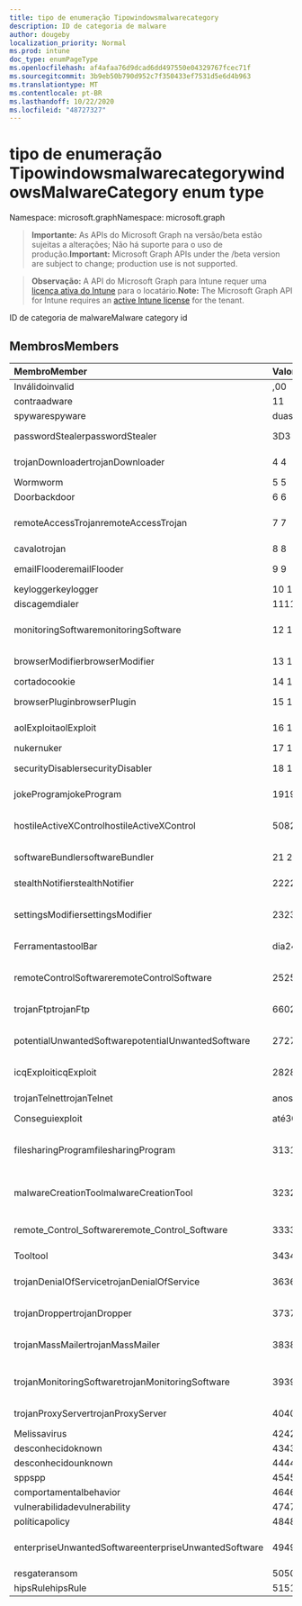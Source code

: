 ```yaml
---
title: tipo de enumeração Tipowindowsmalwarecategory
description: ID de categoria de malware
author: dougeby
localization_priority: Normal
ms.prod: intune
doc_type: enumPageType
ms.openlocfilehash: af4afaa76d9dcad6dd497550e04329767fcec71f
ms.sourcegitcommit: 3b9eb50b790d952c7f350433ef7531d5e6d4b963
ms.translationtype: MT
ms.contentlocale: pt-BR
ms.lasthandoff: 10/22/2020
ms.locfileid: "48727327"
---
```

# <a name="windowsmalwarecategory-enum-type"></a><span data-ttu-id="0b370-103">tipo de enumeração Tipowindowsmalwarecategory</span><span class="sxs-lookup"><span data-stu-id="0b370-103">windowsMalwareCategory enum type</span></span>

<span data-ttu-id="0b370-104">Namespace: microsoft.graph</span><span class="sxs-lookup"><span data-stu-id="0b370-104">Namespace: microsoft.graph</span></span>

> <span data-ttu-id="0b370-105">**Importante:** As APIs do Microsoft Graph na versão/beta estão sujeitas a alterações; Não há suporte para o uso de produção.</span><span class="sxs-lookup"><span data-stu-id="0b370-105">**Important:** Microsoft Graph APIs under the /beta version are subject to change; production use is not supported.</span></span>

> <span data-ttu-id="0b370-106">**Observação:** A API do Microsoft Graph para Intune requer uma [licença ativa do Intune](https://go.microsoft.com/fwlink/?linkid=839381) para o locatário.</span><span class="sxs-lookup"><span data-stu-id="0b370-106">**Note:** The Microsoft Graph API for Intune requires an [active Intune license](https://go.microsoft.com/fwlink/?linkid=839381) for the tenant.</span></span>

<span data-ttu-id="0b370-107">ID de categoria de malware</span><span class="sxs-lookup"><span data-stu-id="0b370-107">Malware category id</span></span>

## <a name="members"></a><span data-ttu-id="0b370-108">Membros</span><span class="sxs-lookup"><span data-stu-id="0b370-108">Members</span></span>
|<span data-ttu-id="0b370-109">Membro</span><span class="sxs-lookup"><span data-stu-id="0b370-109">Member</span></span>|<span data-ttu-id="0b370-110">Valor</span><span class="sxs-lookup"><span data-stu-id="0b370-110">Value</span></span>|<span data-ttu-id="0b370-111">Descrição</span><span class="sxs-lookup"><span data-stu-id="0b370-111">Description</span></span>|
|:---|:---|:---|
|<span data-ttu-id="0b370-112">Inválido</span><span class="sxs-lookup"><span data-stu-id="0b370-112">invalid</span></span>|<span data-ttu-id="0b370-113">,0</span><span class="sxs-lookup"><span data-stu-id="0b370-113">0</span></span>|<span data-ttu-id="0b370-114">Invalid</span><span class="sxs-lookup"><span data-stu-id="0b370-114">Invalid</span></span>|
|<span data-ttu-id="0b370-115">contra</span><span class="sxs-lookup"><span data-stu-id="0b370-115">adware</span></span>|<span data-ttu-id="0b370-116">1</span><span class="sxs-lookup"><span data-stu-id="0b370-116">1</span></span>|<span data-ttu-id="0b370-117">Contra</span><span class="sxs-lookup"><span data-stu-id="0b370-117">Adware</span></span>|
|<span data-ttu-id="0b370-118">spyware</span><span class="sxs-lookup"><span data-stu-id="0b370-118">spyware</span></span>|<span data-ttu-id="0b370-119">duas</span><span class="sxs-lookup"><span data-stu-id="0b370-119">2</span></span>|<span data-ttu-id="0b370-120">Spyware</span><span class="sxs-lookup"><span data-stu-id="0b370-120">Spyware</span></span>|
|<span data-ttu-id="0b370-121">passwordStealer</span><span class="sxs-lookup"><span data-stu-id="0b370-121">passwordStealer</span></span>|<span data-ttu-id="0b370-122">3D</span><span class="sxs-lookup"><span data-stu-id="0b370-122">3</span></span>|<span data-ttu-id="0b370-123">Roubo de senha</span><span class="sxs-lookup"><span data-stu-id="0b370-123">Password stealer</span></span>|
|<span data-ttu-id="0b370-124">trojanDownloader</span><span class="sxs-lookup"><span data-stu-id="0b370-124">trojanDownloader</span></span>|<span data-ttu-id="0b370-125">4 </span><span class="sxs-lookup"><span data-stu-id="0b370-125">4</span></span>|<span data-ttu-id="0b370-126">Downloader de cavalos de Tróia</span><span class="sxs-lookup"><span data-stu-id="0b370-126">Trojan downloader</span></span>|
|<span data-ttu-id="0b370-127">Worm</span><span class="sxs-lookup"><span data-stu-id="0b370-127">worm</span></span>|<span data-ttu-id="0b370-128">5 </span><span class="sxs-lookup"><span data-stu-id="0b370-128">5</span></span>|<span data-ttu-id="0b370-129">Worm</span><span class="sxs-lookup"><span data-stu-id="0b370-129">Worm</span></span>|
|<span data-ttu-id="0b370-130">Door</span><span class="sxs-lookup"><span data-stu-id="0b370-130">backdoor</span></span>|<span data-ttu-id="0b370-131">6 </span><span class="sxs-lookup"><span data-stu-id="0b370-131">6</span></span>|<span data-ttu-id="0b370-132">Door</span><span class="sxs-lookup"><span data-stu-id="0b370-132">Backdoor</span></span>|
|<span data-ttu-id="0b370-133">remoteAccessTrojan</span><span class="sxs-lookup"><span data-stu-id="0b370-133">remoteAccessTrojan</span></span>|<span data-ttu-id="0b370-134">7 </span><span class="sxs-lookup"><span data-stu-id="0b370-134">7</span></span>|<span data-ttu-id="0b370-135">Cavalo de Tróia de acesso remoto</span><span class="sxs-lookup"><span data-stu-id="0b370-135">Remote access Trojan</span></span>|
|<span data-ttu-id="0b370-136">cavalo</span><span class="sxs-lookup"><span data-stu-id="0b370-136">trojan</span></span>|<span data-ttu-id="0b370-137">8 </span><span class="sxs-lookup"><span data-stu-id="0b370-137">8</span></span>|<span data-ttu-id="0b370-138">Cavalo</span><span class="sxs-lookup"><span data-stu-id="0b370-138">Trojan</span></span>|
|<span data-ttu-id="0b370-139">emailFlooder</span><span class="sxs-lookup"><span data-stu-id="0b370-139">emailFlooder</span></span>|<span data-ttu-id="0b370-140">9 </span><span class="sxs-lookup"><span data-stu-id="0b370-140">9</span></span>|<span data-ttu-id="0b370-141">Inundador de email</span><span class="sxs-lookup"><span data-stu-id="0b370-141">Email flooder</span></span>|
|<span data-ttu-id="0b370-142">keylogger</span><span class="sxs-lookup"><span data-stu-id="0b370-142">keylogger</span></span>|<span data-ttu-id="0b370-143">10 </span><span class="sxs-lookup"><span data-stu-id="0b370-143">10</span></span>|<span data-ttu-id="0b370-144">Keylogger</span><span class="sxs-lookup"><span data-stu-id="0b370-144">Keylogger</span></span>|
|<span data-ttu-id="0b370-145">discagem</span><span class="sxs-lookup"><span data-stu-id="0b370-145">dialer</span></span>|<span data-ttu-id="0b370-146">11</span><span class="sxs-lookup"><span data-stu-id="0b370-146">11</span></span>|<span data-ttu-id="0b370-147">Discagem</span><span class="sxs-lookup"><span data-stu-id="0b370-147">Dialer</span></span>|
|<span data-ttu-id="0b370-148">monitoringSoftware</span><span class="sxs-lookup"><span data-stu-id="0b370-148">monitoringSoftware</span></span>|<span data-ttu-id="0b370-149">12 </span><span class="sxs-lookup"><span data-stu-id="0b370-149">12</span></span>|<span data-ttu-id="0b370-150">Software de monitoramento</span><span class="sxs-lookup"><span data-stu-id="0b370-150">Monitoring software</span></span>|
|<span data-ttu-id="0b370-151">browserModifier</span><span class="sxs-lookup"><span data-stu-id="0b370-151">browserModifier</span></span>|<span data-ttu-id="0b370-152">13 </span><span class="sxs-lookup"><span data-stu-id="0b370-152">13</span></span>|<span data-ttu-id="0b370-153">Modificador de navegador</span><span class="sxs-lookup"><span data-stu-id="0b370-153">Browser modifier</span></span>|
|<span data-ttu-id="0b370-154">cortado</span><span class="sxs-lookup"><span data-stu-id="0b370-154">cookie</span></span>|<span data-ttu-id="0b370-155">14 </span><span class="sxs-lookup"><span data-stu-id="0b370-155">14</span></span>|<span data-ttu-id="0b370-156">Cookie</span><span class="sxs-lookup"><span data-stu-id="0b370-156">Cookie</span></span>|
|<span data-ttu-id="0b370-157">browserPlugin</span><span class="sxs-lookup"><span data-stu-id="0b370-157">browserPlugin</span></span>|<span data-ttu-id="0b370-158">15 </span><span class="sxs-lookup"><span data-stu-id="0b370-158">15</span></span>|<span data-ttu-id="0b370-159">Plug-in do navegador</span><span class="sxs-lookup"><span data-stu-id="0b370-159">Browser plugin</span></span>|
|<span data-ttu-id="0b370-160">aolExploit</span><span class="sxs-lookup"><span data-stu-id="0b370-160">aolExploit</span></span>|<span data-ttu-id="0b370-161">16 </span><span class="sxs-lookup"><span data-stu-id="0b370-161">16</span></span>|<span data-ttu-id="0b370-162">Exploração do AOL</span><span class="sxs-lookup"><span data-stu-id="0b370-162">AOL exploit</span></span>|
|<span data-ttu-id="0b370-163">nuker</span><span class="sxs-lookup"><span data-stu-id="0b370-163">nuker</span></span>|<span data-ttu-id="0b370-164">17 </span><span class="sxs-lookup"><span data-stu-id="0b370-164">17</span></span>|<span data-ttu-id="0b370-165">Nuker</span><span class="sxs-lookup"><span data-stu-id="0b370-165">Nuker</span></span>|
|<span data-ttu-id="0b370-166">securityDisabler</span><span class="sxs-lookup"><span data-stu-id="0b370-166">securityDisabler</span></span>|<span data-ttu-id="0b370-167">18 </span><span class="sxs-lookup"><span data-stu-id="0b370-167">18</span></span>|<span data-ttu-id="0b370-168">Desabilitador de segurança</span><span class="sxs-lookup"><span data-stu-id="0b370-168">Security disabler</span></span>|
|<span data-ttu-id="0b370-169">jokeProgram</span><span class="sxs-lookup"><span data-stu-id="0b370-169">jokeProgram</span></span>|<span data-ttu-id="0b370-170">19</span><span class="sxs-lookup"><span data-stu-id="0b370-170">19</span></span>|<span data-ttu-id="0b370-171">Programa Joke</span><span class="sxs-lookup"><span data-stu-id="0b370-171">Joke program</span></span>|
|<span data-ttu-id="0b370-172">hostileActiveXControl</span><span class="sxs-lookup"><span data-stu-id="0b370-172">hostileActiveXControl</span></span>|<span data-ttu-id="0b370-173">508</span><span class="sxs-lookup"><span data-stu-id="0b370-173">20</span></span>|<span data-ttu-id="0b370-174">Controle ActiveX hostil</span><span class="sxs-lookup"><span data-stu-id="0b370-174">Hostile ActiveX control</span></span>|
|<span data-ttu-id="0b370-175">softwareBundler</span><span class="sxs-lookup"><span data-stu-id="0b370-175">softwareBundler</span></span>|<span data-ttu-id="0b370-176"> 21 </span><span class="sxs-lookup"><span data-stu-id="0b370-176">21</span></span>|<span data-ttu-id="0b370-177">Pacote de software</span><span class="sxs-lookup"><span data-stu-id="0b370-177">Software bundler</span></span>|
|<span data-ttu-id="0b370-178">stealthNotifier</span><span class="sxs-lookup"><span data-stu-id="0b370-178">stealthNotifier</span></span>|<span data-ttu-id="0b370-179">22</span><span class="sxs-lookup"><span data-stu-id="0b370-179">22</span></span>|<span data-ttu-id="0b370-180">Modificador Stealth</span><span class="sxs-lookup"><span data-stu-id="0b370-180">Stealth modifier</span></span>|
|<span data-ttu-id="0b370-181">settingsModifier</span><span class="sxs-lookup"><span data-stu-id="0b370-181">settingsModifier</span></span>|<span data-ttu-id="0b370-182">23</span><span class="sxs-lookup"><span data-stu-id="0b370-182">23</span></span>|<span data-ttu-id="0b370-183">Modificador de configurações</span><span class="sxs-lookup"><span data-stu-id="0b370-183">Settings modifier</span></span>|
|<span data-ttu-id="0b370-184">Ferramentas</span><span class="sxs-lookup"><span data-stu-id="0b370-184">toolBar</span></span>|<span data-ttu-id="0b370-185">dia</span><span class="sxs-lookup"><span data-stu-id="0b370-185">24</span></span>|<span data-ttu-id="0b370-186">Barra de ferramentas</span><span class="sxs-lookup"><span data-stu-id="0b370-186">Toolbar</span></span>|
|<span data-ttu-id="0b370-187">remoteControlSoftware</span><span class="sxs-lookup"><span data-stu-id="0b370-187">remoteControlSoftware</span></span>|<span data-ttu-id="0b370-188">25</span><span class="sxs-lookup"><span data-stu-id="0b370-188">25</span></span>|<span data-ttu-id="0b370-189">Software de controle remoto</span><span class="sxs-lookup"><span data-stu-id="0b370-189">Remote control software</span></span>|
|<span data-ttu-id="0b370-190">trojanFtp</span><span class="sxs-lookup"><span data-stu-id="0b370-190">trojanFtp</span></span>|<span data-ttu-id="0b370-191">660</span><span class="sxs-lookup"><span data-stu-id="0b370-191">26</span></span>|<span data-ttu-id="0b370-192">FTP de cavalos de Tróia</span><span class="sxs-lookup"><span data-stu-id="0b370-192">Trojan FTP</span></span>|
|<span data-ttu-id="0b370-193">potentialUnwantedSoftware</span><span class="sxs-lookup"><span data-stu-id="0b370-193">potentialUnwantedSoftware</span></span>|<span data-ttu-id="0b370-194">27</span><span class="sxs-lookup"><span data-stu-id="0b370-194">27</span></span>|<span data-ttu-id="0b370-195">Possível software indesejado</span><span class="sxs-lookup"><span data-stu-id="0b370-195">Potential unwanted software</span></span>|
|<span data-ttu-id="0b370-196">icqExploit</span><span class="sxs-lookup"><span data-stu-id="0b370-196">icqExploit</span></span>|<span data-ttu-id="0b370-197">28</span><span class="sxs-lookup"><span data-stu-id="0b370-197">28</span></span>|<span data-ttu-id="0b370-198">Exploração do ICQ</span><span class="sxs-lookup"><span data-stu-id="0b370-198">ICQ exploit</span></span>|
|<span data-ttu-id="0b370-199">trojanTelnet</span><span class="sxs-lookup"><span data-stu-id="0b370-199">trojanTelnet</span></span>|<span data-ttu-id="0b370-200">anos</span><span class="sxs-lookup"><span data-stu-id="0b370-200">29</span></span>|<span data-ttu-id="0b370-201">Telnet de cavalos de Tróia</span><span class="sxs-lookup"><span data-stu-id="0b370-201">Trojan telnet</span></span>|
|<span data-ttu-id="0b370-202">Consegui</span><span class="sxs-lookup"><span data-stu-id="0b370-202">exploit</span></span>|<span data-ttu-id="0b370-203">até</span><span class="sxs-lookup"><span data-stu-id="0b370-203">30</span></span>|<span data-ttu-id="0b370-204">Consegui</span><span class="sxs-lookup"><span data-stu-id="0b370-204">Exploit</span></span>|
|<span data-ttu-id="0b370-205">filesharingProgram</span><span class="sxs-lookup"><span data-stu-id="0b370-205">filesharingProgram</span></span>|<span data-ttu-id="0b370-206">31</span><span class="sxs-lookup"><span data-stu-id="0b370-206">31</span></span>|<span data-ttu-id="0b370-207">Programa de compartilhamento de arquivos</span><span class="sxs-lookup"><span data-stu-id="0b370-207">File sharing program</span></span>|
|<span data-ttu-id="0b370-208">malwareCreationTool</span><span class="sxs-lookup"><span data-stu-id="0b370-208">malwareCreationTool</span></span>|<span data-ttu-id="0b370-209">32</span><span class="sxs-lookup"><span data-stu-id="0b370-209">32</span></span>|<span data-ttu-id="0b370-210">Ferramenta de criação de malware</span><span class="sxs-lookup"><span data-stu-id="0b370-210">Malware creation tool</span></span>|
|<span data-ttu-id="0b370-211">remote_Control_Software</span><span class="sxs-lookup"><span data-stu-id="0b370-211">remote_Control_Software</span></span>|<span data-ttu-id="0b370-212">33</span><span class="sxs-lookup"><span data-stu-id="0b370-212">33</span></span>|<span data-ttu-id="0b370-213">Software de controle remoto</span><span class="sxs-lookup"><span data-stu-id="0b370-213">Remote control software</span></span>|
|<span data-ttu-id="0b370-214">Tool</span><span class="sxs-lookup"><span data-stu-id="0b370-214">tool</span></span>|<span data-ttu-id="0b370-215">34</span><span class="sxs-lookup"><span data-stu-id="0b370-215">34</span></span>|<span data-ttu-id="0b370-216">Ferramenta</span><span class="sxs-lookup"><span data-stu-id="0b370-216">Tool</span></span>|
|<span data-ttu-id="0b370-217">trojanDenialOfService</span><span class="sxs-lookup"><span data-stu-id="0b370-217">trojanDenialOfService</span></span>|<span data-ttu-id="0b370-218">36</span><span class="sxs-lookup"><span data-stu-id="0b370-218">36</span></span>|<span data-ttu-id="0b370-219">Negação de serviço de cavalo de Tróia</span><span class="sxs-lookup"><span data-stu-id="0b370-219">Trojan denial of service</span></span>|
|<span data-ttu-id="0b370-220">trojanDropper</span><span class="sxs-lookup"><span data-stu-id="0b370-220">trojanDropper</span></span>|<span data-ttu-id="0b370-221">37</span><span class="sxs-lookup"><span data-stu-id="0b370-221">37</span></span>|<span data-ttu-id="0b370-222">Instalador do cavalo de Tróia</span><span class="sxs-lookup"><span data-stu-id="0b370-222">Trojan dropper</span></span>|
|<span data-ttu-id="0b370-223">trojanMassMailer</span><span class="sxs-lookup"><span data-stu-id="0b370-223">trojanMassMailer</span></span>|<span data-ttu-id="0b370-224">38</span><span class="sxs-lookup"><span data-stu-id="0b370-224">38</span></span>|<span data-ttu-id="0b370-225">Mensageiro de cavalos de Tróia em massa</span><span class="sxs-lookup"><span data-stu-id="0b370-225">Trojan mass mailer</span></span>|
|<span data-ttu-id="0b370-226">trojanMonitoringSoftware</span><span class="sxs-lookup"><span data-stu-id="0b370-226">trojanMonitoringSoftware</span></span>|<span data-ttu-id="0b370-227">39</span><span class="sxs-lookup"><span data-stu-id="0b370-227">39</span></span>|<span data-ttu-id="0b370-228">Software de monitoramento de cavalos de Tróia</span><span class="sxs-lookup"><span data-stu-id="0b370-228">Trojan monitoring software</span></span>|
|<span data-ttu-id="0b370-229">trojanProxyServer</span><span class="sxs-lookup"><span data-stu-id="0b370-229">trojanProxyServer</span></span>|<span data-ttu-id="0b370-230">40</span><span class="sxs-lookup"><span data-stu-id="0b370-230">40</span></span>|<span data-ttu-id="0b370-231">Servidor proxy de cavalos de Tróia</span><span class="sxs-lookup"><span data-stu-id="0b370-231">Trojan proxy server</span></span>|
|<span data-ttu-id="0b370-232">Melissa</span><span class="sxs-lookup"><span data-stu-id="0b370-232">virus</span></span>|<span data-ttu-id="0b370-233">42</span><span class="sxs-lookup"><span data-stu-id="0b370-233">42</span></span>|<span data-ttu-id="0b370-234">Melissa</span><span class="sxs-lookup"><span data-stu-id="0b370-234">Virus</span></span>|
|<span data-ttu-id="0b370-235">desconhecido</span><span class="sxs-lookup"><span data-stu-id="0b370-235">known</span></span>|<span data-ttu-id="0b370-236">43</span><span class="sxs-lookup"><span data-stu-id="0b370-236">43</span></span>|<span data-ttu-id="0b370-237">Desconhecido</span><span class="sxs-lookup"><span data-stu-id="0b370-237">Known</span></span>|
|<span data-ttu-id="0b370-238">desconhecido</span><span class="sxs-lookup"><span data-stu-id="0b370-238">unknown</span></span>|<span data-ttu-id="0b370-239">44</span><span class="sxs-lookup"><span data-stu-id="0b370-239">44</span></span>|<span data-ttu-id="0b370-240">Desconhecido</span><span class="sxs-lookup"><span data-stu-id="0b370-240">Unknown</span></span>|
|<span data-ttu-id="0b370-241">spp</span><span class="sxs-lookup"><span data-stu-id="0b370-241">spp</span></span>|<span data-ttu-id="0b370-242">45</span><span class="sxs-lookup"><span data-stu-id="0b370-242">45</span></span>|<span data-ttu-id="0b370-243">SPP</span><span class="sxs-lookup"><span data-stu-id="0b370-243">SPP</span></span>|
|<span data-ttu-id="0b370-244">comportamental</span><span class="sxs-lookup"><span data-stu-id="0b370-244">behavior</span></span>|<span data-ttu-id="0b370-245">46</span><span class="sxs-lookup"><span data-stu-id="0b370-245">46</span></span>|<span data-ttu-id="0b370-246">Comportamento</span><span class="sxs-lookup"><span data-stu-id="0b370-246">Behavior</span></span>|
|<span data-ttu-id="0b370-247">vulnerabilidade</span><span class="sxs-lookup"><span data-stu-id="0b370-247">vulnerability</span></span>|<span data-ttu-id="0b370-248">47</span><span class="sxs-lookup"><span data-stu-id="0b370-248">47</span></span>|<span data-ttu-id="0b370-249">Vulnerabilidade</span><span class="sxs-lookup"><span data-stu-id="0b370-249">Vulnerability</span></span>|
|<span data-ttu-id="0b370-250">política</span><span class="sxs-lookup"><span data-stu-id="0b370-250">policy</span></span>|<span data-ttu-id="0b370-251">48</span><span class="sxs-lookup"><span data-stu-id="0b370-251">48</span></span>|<span data-ttu-id="0b370-252">Política</span><span class="sxs-lookup"><span data-stu-id="0b370-252">Policy</span></span>|
|<span data-ttu-id="0b370-253">enterpriseUnwantedSoftware</span><span class="sxs-lookup"><span data-stu-id="0b370-253">enterpriseUnwantedSoftware</span></span>|<span data-ttu-id="0b370-254">49</span><span class="sxs-lookup"><span data-stu-id="0b370-254">49</span></span>|<span data-ttu-id="0b370-255">Software corporativo indesejado</span><span class="sxs-lookup"><span data-stu-id="0b370-255">Enterprise Unwanted Software</span></span>|
|<span data-ttu-id="0b370-256">resgate</span><span class="sxs-lookup"><span data-stu-id="0b370-256">ransom</span></span>|<span data-ttu-id="0b370-257">50</span><span class="sxs-lookup"><span data-stu-id="0b370-257">50</span></span>|<span data-ttu-id="0b370-258">Resgate</span><span class="sxs-lookup"><span data-stu-id="0b370-258">Ransom</span></span>|
|<span data-ttu-id="0b370-259">hipsRule</span><span class="sxs-lookup"><span data-stu-id="0b370-259">hipsRule</span></span>|<span data-ttu-id="0b370-260">51</span><span class="sxs-lookup"><span data-stu-id="0b370-260">51</span></span>|<span data-ttu-id="0b370-261">Regra HIPS</span><span class="sxs-lookup"><span data-stu-id="0b370-261">HIPS Rule</span></span>|





